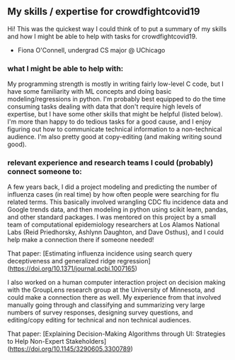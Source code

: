 ## My skills / expertise for crowdfightcovid19

Hi! This was the quickest way I could think of to put a summary of my skills and how I might be able to help with tasks for crowdfightcovid19. 

- Fiona O'Connell, undergrad CS major @ UChicago


### what I might be able to help with:

My programming strength is mostly in writing fairly low-level C code, but I have some familiarity with ML concepts and doing basic modeling/regressions in python. I'm probably best equipped to do the time consuming tasks dealing with data that don't require high levels of expertise, but I have some other skills that might be helpful (listed below). I'm more than happy to do tedious tasks for a good cause, and I enjoy figuring out how to communicate technical information to a non-technical audience. I'm also pretty good at copy-editing (and making writing sound good). 

### relevant experience and research teams I could (probably) connect someone to:

A few years back, I did a project modeling and predicting the number of influenza cases (in real time) by how often people were searching for flu related terms. This basically involved wrangling CDC flu incidence data and Google trends data, and then modeling in python using scikit learn, pandas, and other standard packages. I was mentored on this project by a small team of computational epidemiology researchers at Los Alamos National Labs (Reid Priedhorsky, Ashlynn Daughton, and Dave Osthus), and I could help make a connection there if someone needed!

That paper: 
[Estimating influenza incidence using search query deceptiveness and generalized ridge regression] (https://doi.org/10.1371/journal.pcbi.1007165)

I also worked on a human computer interaction project on decision making with the GroupLens research group at the University of Minnesota, and could make a connection there as well. My experience from that involved manually going through and classifying and summarizing very large numbers of survey responses, designing survey questions, and editing/copy editing for technical and non technical audiences.

That paper: 
[Explaining Decision-Making Algorithms through UI: Strategies to Help Non-Expert Stakeholders] (https://doi.org/10.1145/3290605.3300789)
